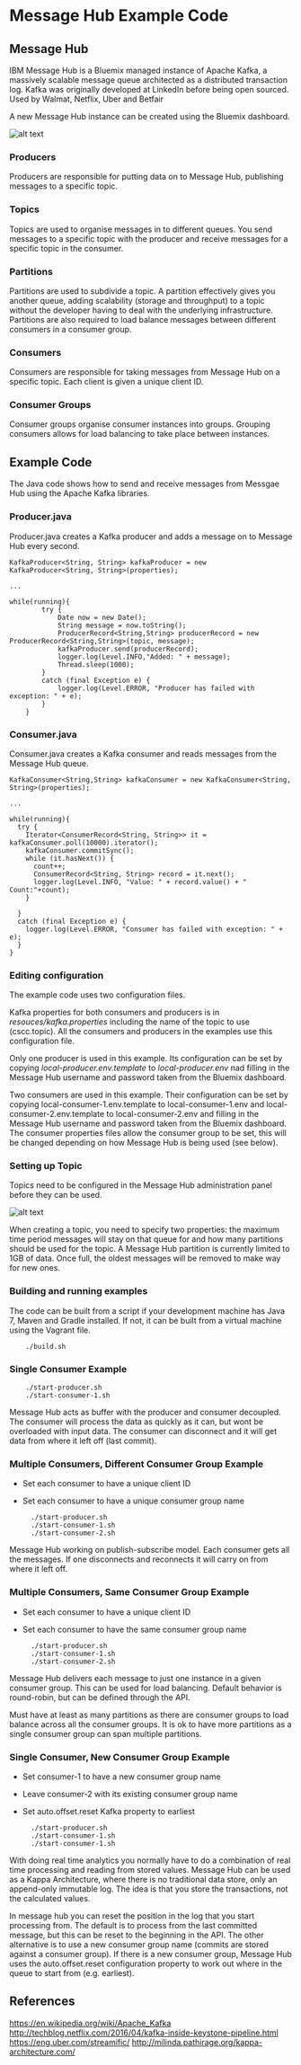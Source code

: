 # Message Hub Example Code

## Message Hub
IBM Message Hub is a Bluemix managed instance of Apache Kafka, a massively scalable message queue architected as a distributed transaction log. Kafka was originally developed at LinkedIn before being open sourced. Used by Walmat, Netflix, Uber and Betfair

A new Message Hub instance can be created using the Bluemix dashboard.

![alt text](readme-images/message-hub-arch.png "Message Hub Architecture")


### Producers
Producers are responsible for putting data on to Message Hub, publishing messages to a specific topic.


### Topics
Topics are used to organise messages in to different queues. You send messages to a specific topic with the producer and receive messages for a specific topic in the consumer.


### Partitions
Partitions are used to subdivide a topic. A partition effectively gives you another queue, adding scalability (storage and throughput) to a topic without the developer having to deal with the underlying infrastructure. Partitions are also required to load balance messages between different consumers in a consumer group.


### Consumers
Consumers are responsible for taking messages from Message Hub on a specific topic.  Each client is given a unique client ID.


### Consumer Groups
Consumer groups organise consumer instances into groups. Grouping consumers allows for load balancing to take place between instances.


## Example Code
The Java code shows how to send and receive messages from Messgae Hub using the Apache Kafka libraries.  

### Producer.java
Producer.java creates a Kafka producer and adds a message on to Message Hub every second.

    KafkaProducer<String, String> kafkaProducer = new KafkaProducer<String, String>(properties);

    ...

    while(running){
			try {
				Date now = new Date();
				String message = now.toString();
				ProducerRecord<String,String> producerRecord = new ProducerRecord<String,String>(topic, message);
				kafkaProducer.send(producerRecord);
				logger.log(Level.INFO,"Added: " + message);
				Thread.sleep(1000);
			}
			catch (final Exception e) {
				logger.log(Level.ERROR, "Producer has failed with exception: " + e);
			}
		}



### Consumer.java
Consumer.java creates a Kafka consumer and reads messages from the Message Hub queue.

    KafkaConsumer<String,String> kafkaConsumer = new KafkaConsumer<String, String>(properties);

    ...

    while(running){
      try {
        Iterator<ConsumerRecord<String, String>> it = kafkaConsumer.poll(10000).iterator();
        kafkaConsumer.commitSync();
        while (it.hasNext()) {
          count++;
          ConsumerRecord<String, String> record = it.next();
          logger.log(Level.INFO, "Value: " + record.value() + " Count:"+count);
        }

      }
      catch (final Exception e) {
        logger.log(Level.ERROR, "Consumer has failed with exception: " + e);
      }
    }


### Editing configuration
The example code uses two configuration files.  

Kafka properties for both consumers and producers is in *resouces/kafka.properties* including the name of the topic to use (cscc.topic).  All the consumers and producers in the examples use this configuration file.

Only one producer is used in this example.  Its configuration can be set by copying *local-producer.env.template* to *local-producer.env* nad filling in the Message Hub username and password taken from the Bluemix dashboard.

Two consumers are used in this example.  Their configuration can be set by copying local-consumer-1.env.template to local-consumer-1.env and local-consumer-2.env.template to local-consumer-2.env and filling in the Message Hub username and password taken from the Bluemix dashboard.  The consumer properties files allow the consumer group to be set, this will be changed depending on how Message Hub is being used (see below).


### Setting up Topic
Topics need to be configured in the Message Hub administration panel before they can be used.

![alt text](readme-images/message-hub-admin.png "Message Hub Administration")

When creating a topic, you need to specify two properties: the maximum time period messages will stay on that queue for and how many partitions should be used for the topic.  A Message Hub partition is currently limited to 1GB of data.  Once full, the oldest messages will be removed to make way for new ones.

### Building and running examples
The code can be built from a script if your development machine has Java 7, Maven and Gradle installed.  If not, it can be built from a virtual machine using the Vagrant file.

        ./build.sh


### Single Consumer Example

        ./start-producer.sh
        ./start-consumer-1.sh

Message Hub acts as buffer with the producer and consumer decoupled.  The consumer will process the data as quickly as it can, but wont be overloaded with input data.  The consumer can disconnect and it will get data from where it left off (last commit).


### Multiple Consumers, Different Consumer Group Example
* Set each consumer to have a unique client ID
* Set each consumer to have a unique consumer group name

        ./start-producer.sh
        ./start-consumer-1.sh
        ./start-consumer-2.sh

Message Hub working on publish-subscribe model.  Each consumer gets all the messages.  If one disconnects and reconnects it will carry on from where it left off.


### Multiple Consumers, Same Consumer Group Example
* Set each consumer to have a unique client ID
* Set each consumer to have the same consumer group name

        ./start-producer.sh
        ./start-consumer-1.sh
        ./start-consumer-2.sh

Message Hub delivers each message to just one instance in a given consumer group.  This can be used for load balancing.  Default behavior is round-robin, but can be defined through the API.

Must have at least as many partitions as there are consumer groups to load balance across all the consumer groups.  It is ok to have more partitions as a single consumer group can span multiple partitions.


### Single Consumer, New Consumer Group Example
* Set consumer-1 to have a new consumer group name
* Leave consumer-2 with its existing consumer group name
* Set auto.offset.reset Kafka property to earliest

        ./start-producer.sh
        ./start-consumer-1.sh
        ./start-consumer-1.sh

With doing real time analytics you normally have to do a combination of real time processing and reading from stored values. Message Hub can be used as a Kappa Architecture, where there is no traditional data store, only an append-only immutable log.  The idea is that you store the transactions, not the calculated values.

In message hub you can reset the position in the log that you start processing from.  The default is to process from the last committed message, but this can be reset to the beginning in the API.  The other alternative is to use a new consumer group name (commits are stored against a consumer group).  If there is a new consumer group, Message Hub uses the auto.offset.reset configuration property to work out where in the queue to start from (e.g. earliest).


## References
https://en.wikipedia.org/wiki/Apache_Kafka
http://techblog.netflix.com/2016/04/kafka-inside-keystone-pipeline.html
https://eng.uber.com/streamific/
http://milinda.pathirage.org/kappa-architecture.com/
